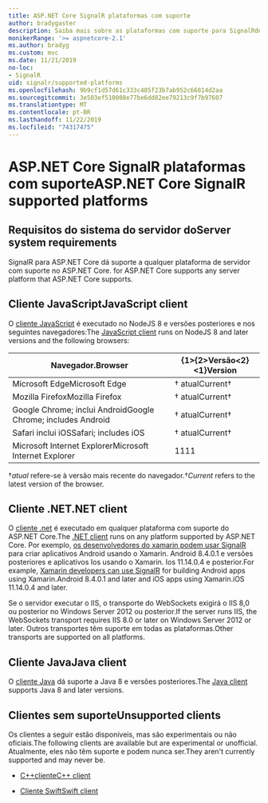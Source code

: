 ```yaml
---
title: ASP.NET Core SignalR plataformas com suporte
author: bradygaster
description: Saiba mais sobre as plataformas com suporte para SignalRde ASP.NET Core.
monikerRange: '>= aspnetcore-2.1'
ms.author: bradyg
ms.custom: mvc
ms.date: 11/21/2019
no-loc:
- SignalR
uid: signalr/supported-platforms
ms.openlocfilehash: 9b9cf1d57d61c333c485f23b7ab952c66814d2aa
ms.sourcegitcommit: 3e503ef510008e77be6dd82ee79213c9f7b97607
ms.translationtype: MT
ms.contentlocale: pt-BR
ms.lasthandoff: 11/22/2019
ms.locfileid: "74317475"
---
```

# <a name="aspnet-core-opno-locsignalr-supported-platforms"></a><span data-ttu-id="2e8df-103">ASP.NET Core SignalR plataformas com suporte</span><span class="sxs-lookup"><span data-stu-id="2e8df-103">ASP.NET Core SignalR supported platforms</span></span>

## <a name="server-system-requirements"></a><span data-ttu-id="2e8df-104">Requisitos do sistema do servidor do</span><span class="sxs-lookup"><span data-stu-id="2e8df-104">Server system requirements</span></span>

SignalR<span data-ttu-id="2e8df-105"> para ASP.NET Core dá suporte a qualquer plataforma de servidor com suporte no ASP.NET Core.</span><span class="sxs-lookup"><span data-stu-id="2e8df-105"> for ASP.NET Core supports any server platform that ASP.NET Core supports.</span></span>

## <a name="javascript-client"></a><span data-ttu-id="2e8df-106">Cliente JavaScript</span><span class="sxs-lookup"><span data-stu-id="2e8df-106">JavaScript client</span></span>

<span data-ttu-id="2e8df-107">O [cliente JavaScript](xref:signalr/javascript-client) é executado no NodeJS 8 e versões posteriores e nos seguintes navegadores:</span><span class="sxs-lookup"><span data-stu-id="2e8df-107">The [JavaScript client](xref:signalr/javascript-client) runs on NodeJS 8 and later versions and the following browsers:</span></span>

| <span data-ttu-id="2e8df-108">Navegador.</span><span class="sxs-lookup"><span data-stu-id="2e8df-108">Browser</span></span>                         | <span data-ttu-id="2e8df-109">{1&gt;{2&gt;Versão&lt;2}&lt;1}</span><span class="sxs-lookup"><span data-stu-id="2e8df-109">Version</span></span>         |
| ------------------------------- | --------------- |
| <span data-ttu-id="2e8df-110">Microsoft Edge</span><span class="sxs-lookup"><span data-stu-id="2e8df-110">Microsoft Edge</span></span>                  | <span data-ttu-id="2e8df-111">&dagger; atual</span><span class="sxs-lookup"><span data-stu-id="2e8df-111">Current&dagger;</span></span> |
| <span data-ttu-id="2e8df-112">Mozilla Firefox</span><span class="sxs-lookup"><span data-stu-id="2e8df-112">Mozilla Firefox</span></span>                 | <span data-ttu-id="2e8df-113">&dagger; atual</span><span class="sxs-lookup"><span data-stu-id="2e8df-113">Current&dagger;</span></span> |
| <span data-ttu-id="2e8df-114">Google Chrome; inclui Android</span><span class="sxs-lookup"><span data-stu-id="2e8df-114">Google Chrome; includes Android</span></span> | <span data-ttu-id="2e8df-115">&dagger; atual</span><span class="sxs-lookup"><span data-stu-id="2e8df-115">Current&dagger;</span></span> |
| <span data-ttu-id="2e8df-116">Safari inclui iOS</span><span class="sxs-lookup"><span data-stu-id="2e8df-116">Safari; includes iOS</span></span>            | <span data-ttu-id="2e8df-117">&dagger; atual</span><span class="sxs-lookup"><span data-stu-id="2e8df-117">Current&dagger;</span></span> |
| <span data-ttu-id="2e8df-118">Microsoft Internet Explorer</span><span class="sxs-lookup"><span data-stu-id="2e8df-118">Microsoft Internet Explorer</span></span>     | <span data-ttu-id="2e8df-119">11</span><span class="sxs-lookup"><span data-stu-id="2e8df-119">11</span></span>              |

<span data-ttu-id="2e8df-120">&dagger;*atual* refere-se à versão mais recente do navegador.</span><span class="sxs-lookup"><span data-stu-id="2e8df-120">&dagger;*Current* refers to the latest version of the browser.</span></span>

## <a name="net-client"></a><span data-ttu-id="2e8df-121">Cliente .NET</span><span class="sxs-lookup"><span data-stu-id="2e8df-121">.NET client</span></span>

<span data-ttu-id="2e8df-122">O [cliente .net](xref:signalr/dotnet-client) é executado em qualquer plataforma com suporte do ASP.NET Core.</span><span class="sxs-lookup"><span data-stu-id="2e8df-122">The [.NET client](xref:signalr/dotnet-client) runs on any platform supported by ASP.NET Core.</span></span> <span data-ttu-id="2e8df-123">Por exemplo, [os desenvolvedores do xamarin podem usar SignalR](https://github.com/aspnet/Announcements/issues/305) para criar aplicativos Android usando o Xamarin. Android 8.4.0.1 e versões posteriores e aplicativos Ios usando o Xamarin. Ios 11.14.0.4 e posterior.</span><span class="sxs-lookup"><span data-stu-id="2e8df-123">For example, [Xamarin developers can use SignalR](https://github.com/aspnet/Announcements/issues/305) for building Android apps using Xamarin.Android 8.4.0.1 and later and iOS apps using Xamarin.iOS 11.14.0.4 and later.</span></span>

<span data-ttu-id="2e8df-124">Se o servidor executar o IIS, o transporte do WebSockets exigirá o IIS 8,0 ou posterior no Windows Server 2012 ou posterior.</span><span class="sxs-lookup"><span data-stu-id="2e8df-124">If the server runs IIS, the WebSockets transport requires IIS 8.0 or later on Windows Server 2012 or later.</span></span> <span data-ttu-id="2e8df-125">Outros transportes têm suporte em todas as plataformas.</span><span class="sxs-lookup"><span data-stu-id="2e8df-125">Other transports are supported on all platforms.</span></span>

## <a name="java-client"></a><span data-ttu-id="2e8df-126">Cliente Java</span><span class="sxs-lookup"><span data-stu-id="2e8df-126">Java client</span></span>

<span data-ttu-id="2e8df-127">O [cliente Java](xref:signalr/java-client) dá suporte a Java 8 e versões posteriores.</span><span class="sxs-lookup"><span data-stu-id="2e8df-127">The [Java client](xref:signalr/java-client) supports Java 8 and later versions.</span></span>

## <a name="unsupported-clients"></a><span data-ttu-id="2e8df-128">Clientes sem suporte</span><span class="sxs-lookup"><span data-stu-id="2e8df-128">Unsupported clients</span></span>

<span data-ttu-id="2e8df-129">Os clientes a seguir estão disponíveis, mas são experimentais ou não oficiais.</span><span class="sxs-lookup"><span data-stu-id="2e8df-129">The following clients are available but are experimental or unofficial.</span></span> <span data-ttu-id="2e8df-130">Atualmente, eles não têm suporte e podem nunca ser.</span><span class="sxs-lookup"><span data-stu-id="2e8df-130">They aren't currently supported and may never be.</span></span>

* <span data-ttu-id="2e8df-131">[C++cliente](https://github.com/aspnet/SignalR/tree/master/clients/cpp)</span><span class="sxs-lookup"><span data-stu-id="2e8df-131">[C++ client](https://github.com/aspnet/SignalR/tree/master/clients/cpp)</span></span>

* <span data-ttu-id="2e8df-132">[Cliente Swift](https://github.com/moozzyk/SignalR-Client-Swift)</span><span class="sxs-lookup"><span data-stu-id="2e8df-132">[Swift client](https://github.com/moozzyk/SignalR-Client-Swift)</span></span>
